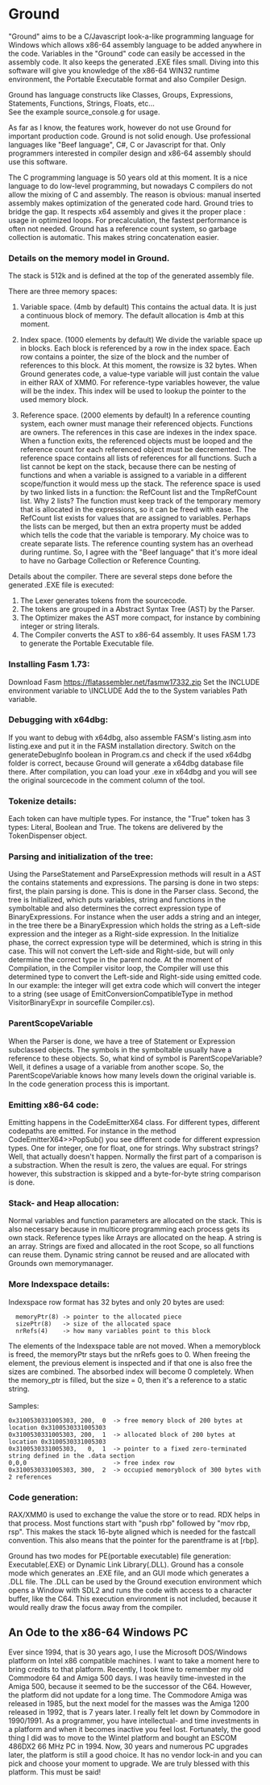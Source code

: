# Ground

"Ground" aims to be a C/Javascript look-a-like programming language for Windows which allows x86-64 assembly language 
to be added anywhere in the code. Variables in the "Ground" code can easily be accessed in the assembly code.
It also keeps the generated .EXE files small. Diving into this software will give you knowledge of the x86-64 WIN32 
runtime environment, the Portable Executable format and also Compiler Design.

Ground has language constructs like Classes, Groups, Expressions, Statements, Functions, Strings, Floats, etc...  
See the example source_console.g for usage.

As far as I know, the features work, however do not use Ground for important production code. Ground is not solid enough.
Use professional languages like "Beef language", C#, C or Javascript for that. Only programmers interested in compiler 
design and x86-64 assembly should use this software.

The C programming language is 50 years old at this moment. It is a nice language to do low-level programming, but 
nowadays C compilers do not allow the mixing of C and assembly. The reason is obvious: manual inserted assembly makes 
optimization of the generated code hard. Ground tries to bridge the gap. It respects x64 assembly and gives it the 
proper place : usage in optimized loops. For precalculation, the fastest performance is often not needed. Ground has a 
reference count system, so garbage collection is automatic. This makes string concatenation easier.


### Details on the memory model in Ground.
The stack is 512k and is defined at the top of the generated assembly file.

There are three memory spaces:
1. Variable space. (4mb by default)
This contains the actual data. It is just a continuous block of memory. The default allocation is 4mb at this moment.

2. Index space. (1000 elements by default)
We divide the variable space up in blocks. Each block is referenced by a row in the index space. Each row contains 
a pointer, the size of the block and the number of references to this block. At this moment, the rowsize is 32 bytes. 
When Ground generates code, a value-type variable will just contain the value in either RAX of XMM0. For reference-type
variables however, the value will be the index. This index will be used to lookup the pointer to the used memory block.

3. Reference space. (2000 elements by default)
In a reference counting system, each owner must manage their referenced objects. Functions are owners. The references 
in this case are indexes in the index space. When a function exits, the referenced objects must be looped and the 
reference count for each referenced object must be decremented. The reference space contains all lists of references 
for all functions. Such a list cannot be kept on the stack, because there can be nesting of functions and when a 
variable is assigned to a variable in a different scope/function it would mess up the stack.
The reference space is used by two linked lists in a function: the RefCount list and the TmpRefCount list. Why 2 lists?
The function must keep track of the temporary memory that is allocated in the expressions, so it can be freed with ease.
The  RefCount list exists for values that are assigned to variables. Perhaps the lists can be merged, but then an extra 
property must be added which tells the code that the variable is temporary. My choice was to create separate lists.
The reference counting system has an overhead during runtime. So, I agree with the "Beef language" that it's more ideal
to have no Garbage Collection or Reference Counting.

Details about the compiler. There are several steps done before the generated .EXE file is executed:

1) The Lexer generates tokens from the sourcecode.
2) The tokens are grouped in a Abstract Syntax Tree (AST) by the Parser.
3) The Optimizer makes the AST more compact, for instance by combining integer or string literals.
4) The Compiler converts the AST to x86-64 assembly. It uses FASM 1.73 to generate the Portable Executable file.

### Installing Fasm 1.73:
Download Fasm https://flatassembler.net/fasmw17332.zip
Set the INCLUDE environment variable to <installation directory>\INCLUDE
Add the <installation directory> to the System variables Path variable.

### Debugging with x64dbg:
If you want to debug with x64dbg, also assemble FASM's listing.asm into listing.exe and put it in the FASM installation 
directory. Switch on the generateDebugInfo boolean in Program.cs and check if the used x64dbg folder is correct, because 
Ground will generate a x64dbg database file there. After compilation, you can load your .exe in x64dbg and you will see 
the original sourcecode in the comment column of the tool.

### Tokenize details:
Each token can have multiple types. For instance, the "True" token has 3 types: Literal, Boolean and True. The tokens 
are delivered by the TokenDispenser object.

### Parsing and initialization of the tree:
Using the ParseStatement and ParseExpression methods will result in a AST the contains statements and expressions.
The parsing is done in two steps: first, the plain parsing is done. This is done in the Parser class. Second, the tree 
is Initialized, which puts variables, string and functions in the symboltable and also determines the correct expression
type of BinaryExpressions.
For instance when the user adds a string and an integer, in the tree there be a BinaryExpression which holds the string 
as a Left-side expression and the integer as a Right-side expression. In the Initialize phase, the correct expression 
type will be determined, which is string in this case. This will not convert the Left-side and Right-side, but will only
determine the correct type in the parent node.
At the moment of Compilation, in the Compiler visitor loop, the Compiler will use this determined type to convert the
Left-side and Right-side using emitted code. In our example: the integer will get extra code which will convert the
integer to a string (see usage of EmitConversionCompatibleType in method VisitorBinaryExpr in sourcefile Compiler.cs).

### ParentScopeVariable
When the Parser is done, we have a tree of Statement or Expression subclassed objects. The symbols in the symboltable
usually have a reference to these objects. So, what kind of symbol is ParentScopeVariable? Well, it defines a usage 
of a variable from another scope. So, the ParentScopeVariable knows how many levels down the original variable is. In
the code generation process this is important.

### Emitting x86-64 code:
Emitting happens in the CodeEmitterX64 class. For different types, different codepaths are emitted. For instance in
the method CodeEmitterX64>>PopSub() you see different code for different expression types. One for integer, one for
float, one for strings. Why substract strings?  Well, that actually doesn't happen. Normally the first part of a 
comparison is a substraction. When the result is zero, the values are equal. For strings however, this substraction 
is skipped and a byte-for-byte string comparison is done.

### Stack- and Heap allocation:
Normal variables and function parameters are allocated on the stack. This is also necessary because in multicore 
programming each process gets its own stack.
Reference types like Arrays are allocated on the heap. A string is an array. Strings are fixed and allocated in the 
root Scope, so all functions can reuse them. Dynamic string cannot be reused and are allocated with Grounds own 
memorymanager.

### More Indexspace details:
Indexspace row format has 32 bytes and only 20 bytes are used:
```
  memoryPtr(8) -> pointer to the allocated piece
  sizePtr(8)   -> size of the allocated space
  nrRefs(4)    -> how many variables point to this block
```
The elements of the Indexspace table are not moved.
When a memoryblock is freed, the memoryPtr stays but the nrRefs goes to 0.
When freeing the element, the previous element is inspected and if that one is also free the sizes are combined. The
absorbed index will become 0 completely.
When the memory_ptr is filled, but the size = 0, then it's a reference to a static string.<br/>
<br/>
Samples:
```
0x3100530331005303, 200,  0  -> free memory block of 200 bytes at location 0x3100530331005303
0x3100530331005303, 200,  1  -> allocated block of 200 bytes at location 0x3100530331005303
0x3100530331005303,   0,  1  -> pointer to a fixed zero-terminated string defined in the .data section
0,0,0                        -> free index row
0x3100530331005303, 300,  2  -> occupied memoryblock of 300 bytes with 2 references
```

### Code generation:
RAX/XMM0 is used to exchange the value the store or to read. RDX helps in that process.
Most functions start with "push rbp" followed by "mov rbp, rsp". This makes the stack 16-byte aligned which is needed 
for the fastcall convention. This also means that the pointer for the parentframe is at [rbp].

Ground has two modes for PE(portable executable) file generation: Executable(.EXE) or Dynamic Link Library(.DLL).
Ground has a console mode which generates an .EXE file, and an GUI mode which generates a .DLL file.
The .DLL can be used by the Ground execution environment which opens a Window with SDL2 and runs the code with access
to a character buffer, like the C64. This execution environment is not included, because it would really draw the 
focus away from the compiler.


## An Ode to the x86-64 Windows PC
Ever since 1994, that is 30 years ago, I use the Microsoft DOS/Windows platform on Intel x86 compatible machines.
I want to take a moment here to bring credits to that platform. Recently, I took time to remember my old Commodore 64 
and Amiga 500 days. I was heavily time-invested in the Amiga 500, because it seemed to be the successor of the C64. 
However, the platform did not update for a long time. The Commodore Amiga was released in 1985, but the next model for 
the masses was the Amiga 1200 released in 1992, that is 7 years later. I really felt let down by Commodore in 1990/1991.
As a programmer, you have intellectual- and time investments in a platform and when it becomes inactive you feel lost.
Fortunately, the good thing I did was to move to the Wintel platform and bought an ESCOM 486DX2 66 MHz PC in 1994. Now, 
30 years and numerous PC upgrades later, the platform is still a good choice. It has no vendor lock-in and you can pick 
and choose your moment to upgrade. We are truly blessed with this platform. This must be said!
